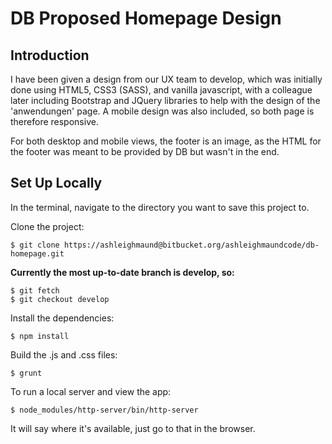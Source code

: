 DB Proposed Homepage Design
===========================

Introduction
------------

I have been given a design from our UX team to develop, which was initially done using HTML5, CSS3 (SASS), and
vanilla javascript, with a colleague later including Bootstrap and JQuery libraries to help with the design of
the 'anwendungen' page. A mobile design was also included, so both page is therefore responsive.

For both desktop and mobile views, the footer is an image, as the HTML for the footer was meant to be provided by DB
but wasn't in the end.


Set Up Locally
--------------

In the terminal, navigate to the directory you want to save this project to.

Clone the project:

```
$ git clone https://ashleighmaund@bitbucket.org/ashleighmaundcode/db-homepage.git
```

**Currently the most up-to-date branch is develop, so:**

```
$ git fetch
$ git checkout develop
```

Install the dependencies:

```
$ npm install
```

Build the .js and .css files:

```
$ grunt
```

To run a local server and view the app:

```
$ node_modules/http-server/bin/http-server
```

It will say where it's available, just go to that in the browser.